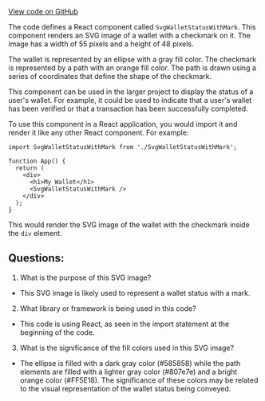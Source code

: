 [View code on GitHub](https://github.com/ergoplatform/ergoweb/components/icons/WalletStatusWithMark.js)

The code defines a React component called `SvgWalletStatusWithMark`. This component renders an SVG image of a wallet with a checkmark on it. The image has a width of 55 pixels and a height of 48 pixels. 

The wallet is represented by an ellipse with a gray fill color. The checkmark is represented by a path with an orange fill color. The path is drawn using a series of coordinates that define the shape of the checkmark. 

This component can be used in the larger project to display the status of a user's wallet. For example, it could be used to indicate that a user's wallet has been verified or that a transaction has been successfully completed. 

To use this component in a React application, you would import it and render it like any other React component. For example:

```
import SvgWalletStatusWithMark from './SvgWalletStatusWithMark';

function App() {
  return (
    <div>
      <h1>My Wallet</h1>
      <SvgWalletStatusWithMark />
    </div>
  );
}
```

This would render the SVG image of the wallet with the checkmark inside the `div` element.
## Questions: 
 1. What is the purpose of this SVG image?
- This SVG image is likely used to represent a wallet status with a mark.

2. What library or framework is being used in this code?
- This code is using React, as seen in the import statement at the beginning of the code.

3. What is the significance of the fill colors used in this SVG image?
- The ellipse is filled with a dark gray color (#585858) while the path elements are filled with a lighter gray color (#807e7e) and a bright orange color (#FF5E18). The significance of these colors may be related to the visual representation of the wallet status being conveyed.